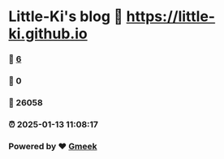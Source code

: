 # Little-Ki's blog :link: https://little-ki.github.io 
### :page_facing_up: [6](https://little-ki.github.io/tag.html) 
### :speech_balloon: 0 
### :hibiscus: 26058 
### :alarm_clock: 2025-01-13 11:08:17 
### Powered by :heart: [Gmeek](https://github.com/Meekdai/Gmeek)
